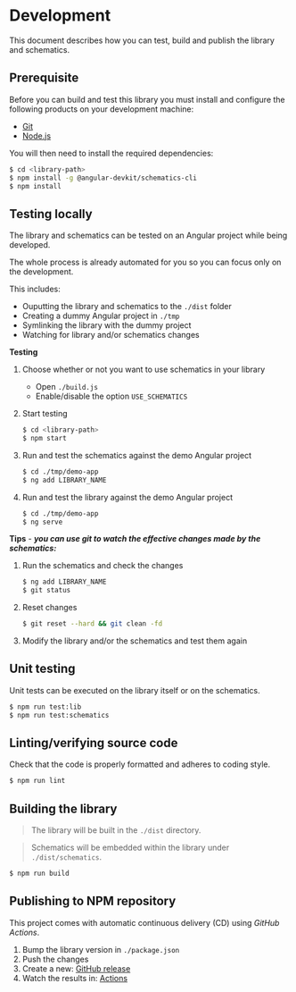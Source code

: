 # Development

This document describes how you can test, build and publish the library and schematics.

## Prerequisite

Before you can build and test this library you must install and configure the following products on your development machine:

* [Git][git]
* [Node.js][nodejs]

You will then need to install the required dependencies:

```sh
$ cd <library-path>
$ npm install -g @angular-devkit/schematics-cli
$ npm install
```

## Testing locally

The library and schematics can be tested on an Angular project while being developed.

The whole process is already automated for you so you can focus only on the development.

This includes:

* Ouputting the library and schematics to the `./dist` folder
* Creating a dummy Angular project in `./tmp`
* Symlinking the library with the dummy project
* Watching for library and/or schematics changes

**Testing**

1. Choose whether or not you want to use schematics in your library

   * Open `./build.js`
   * Enable/disable the option `USE_SCHEMATICS`

2. Start testing

   ```sh
   $ cd <library-path>
   $ npm start
   ```

3. Run and test the schematics against the demo Angular project

   ```sh
   $ cd ./tmp/demo-app
   $ ng add LIBRARY_NAME
   ```

4. Run and test the library against the demo Angular project

   ```sh
   $ cd ./tmp/demo-app
   $ ng serve
   ```

**Tips** - ***you can use git to watch the effective changes made by the schematics:***

1. Run the schematics and check the changes

   ```sh
   $ ng add LIBRARY_NAME
   $ git status
   ```

2. Reset changes

   ```sh
   $ git reset --hard && git clean -fd
   ```

3. Modify the library and/or the schematics and test them again

## Unit testing

Unit tests can be executed on the library itself or on the schematics.

```sh
$ npm run test:lib
$ npm run test:schematics
```

## Linting/verifying source code

Check that the code is properly formatted and adheres to coding style.

```sh
$ npm run lint
```

## Building the library

> The library will be built in the `./dist` directory.

> Schematics will be embedded within the library under `./dist/schematics`.

```sh
$ npm run build
```

## Publishing to NPM repository

This project comes with automatic continuous delivery (CD) using *GitHub Actions*.

1. Bump the library version in `./package.json`
2. Push the changes
3. Create a new: [GitHub release](https://github.com/GITHUB_REPO_NAME/releases/new)
4. Watch the results in: [Actions](https://github.com/GITHUB_REPO_NAME/actions)



[git]: https://git-scm.com/
[nodejs]: https://nodejs.org/
